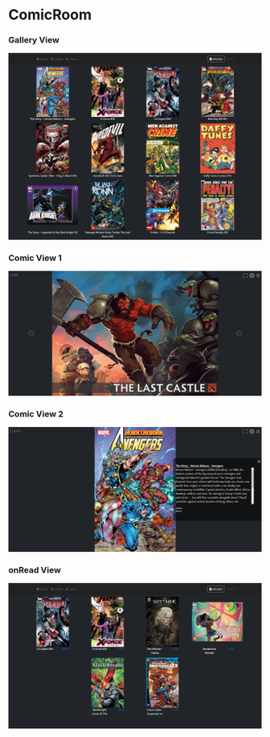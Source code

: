 # ComicRoom

### Gallery View
![alt text](https://github.com/artanvrajolli/ComicRoom/blob/main/testCases/comicGallery.png?raw=true)
### Comic View 1
![alt text](https://github.com/artanvrajolli/ComicRoom/blob/main/testCases/comicView.png?raw=true)
### Comic View 2
![alt text](https://github.com/artanvrajolli/ComicRoom/blob/main/testCases/comicView_2.png?raw=true)
### onRead View
![alt text](https://github.com/artanvrajolli/ComicRoom/blob/main/testCases/onReadView.png?raw=true)
